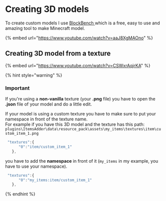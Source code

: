 # Creating 3D models

To create custom models I use [BlockBench ](https://blockbench.net/)which is a free, easy to use and amazing tool to make Minecraft model.

{% embed url="https://www.youtube.com/watch?v=aaJ8XgMAOno" %}

## Creating 3D model from a texture

{% embed url="https://www.youtube.com/watch?v=CSWxrAqjrKA" %}

{% hint style="warning" %}
### Important

If you're using a **non-vanilla** texture (your **.png** file) you have to open the **.json** file of your model and do a little edit.

If your model is using a custom texture you have to make sure to put your namespace in front of the texture name.\
For example if you have this 3D model and the texture has this path: `plugins\ItemsAdder\data\resource_pack\assets\my_items\textures\item\custom_item_1.png`

```javascript
 "textures":{
      "0":"item/custom_item_1"
   },
```

you have to add the **namespace** in front of it (`my_items` in my example, you have to use your namespace).

```javascript
 "textures":{
      "0":"my_items:item/custom_item_1"
   },
```
{% endhint %}
